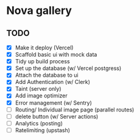 # Nova gallery

## TODO

- [x] Make it deploy (Vercel)
- [x] Scaffold basic ui with mock data
- [x] Tidy up build process
- [x] Set up the database (w/ Vercel postgress)
- [x] Attach the database to ui
- [x] Add Authentication (w/ Clerk)
- [x] Taint (server only)
- [x] Add image optimizer
- [x] Error management (w/ Sentry)
- [ ] Routing/ Individual image page (parallel routes)
- [ ] delete button (w/ Server actions)
- [ ] Analytics (posting)
- [ ] Ratelimiting (upstash)

